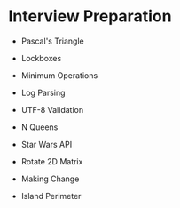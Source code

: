 # Interview Preparation

* Pascal's Triangle 

* Lockboxes
   
* Minimum Operations 
   
* Log Parsing 
    
* UTF-8 Validation 
   
* N Queens 

* Star Wars API 

* Rotate 2D Matrix 

* Making Change 

* Island Perimeter 


